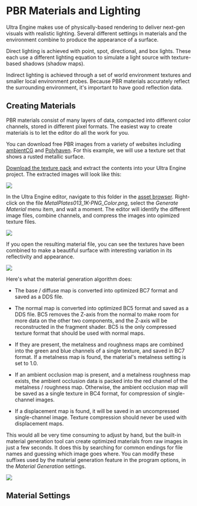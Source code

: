 # PBR Materials and Lighting

Ultra Engine makes use of physically-based rendering to deliver next-gen visuals with realistic lighting. Several different settings in materials and the environment combine to produce the appearance of a surface.

Direct lighting is achieved with point, spot, directional, and box lights. These each use a different lighting equation to simulate a light source with texture-based shadows (shadow maps).

Indirect lighting is achieved through a set of world environment textures and smaller local environment probes. Because PBR materials accurately reflect the surrounding environment, it's important to have good reflection data.

## Creating Materials

PBR materials consist of many layers of data, compacted into different color channels, stored in different pixel formats. The easiest way to create materials is to let the editor do all the work for you. 

You can download free PBR images from a variety of websites including [ambientCG](https://www.ambientcg.com) and [Polyhaven](https://www.polyhaven.com). For this example, we will use a texture set that shows a rusted metallic surface.

[Download the texture pack](https://github.com/UltraEngine/Documentation/raw/master/Assets/Materials/pbrtextures.zip) and extract the contents into your Ultra Engine project. The extracted images will look like this:

![](https://github.com/UltraEngine/Documentation/blob/master/Images/pbrtextures.png?raw=true)

In the Ultra Engine editor, navigate to this folder in the [asset browser](assetbrowser.md). Right-click on the file *MetalPlates013_1K-PNG_Color.png*, select the *Generate Material* menu item, and wait a moment. The editor will identify the different image files, combine channels, and compress the images into opimized texture files.

![](https://github.com/UltraEngine/Documentation/blob/master/Images/pbrgenmaterial.png?raw=true)

If you open the resulting material file, you can see the textures have been combined to make a beautiful surface with interesting variation in its reflectivity and appearance.

![](https://github.com/UltraEngine/Documentation/blob/master/Images/pbrgenmaterial2.png?raw=true)

Here's what the material generation algorithm does:

- The base / diffuse map is converted into optimized BC7 format and saved as a DDS file.

- The normal map is converted into optimized BC5 format and saved as a DDS file. BC5 removes the Z-axis from the normal to make room for more data on the other two components, and the Z-axis will be reconstructed in the fragment shader. BC5 is the only compressed texture format that should be used with normal maps.

- If they are present, the metalness and roughness maps are combined into the green and blue channels of a single texture, and saved in BC7 format. If a metalness map is found, the material's metalness setting is set to 1.0.

- If an ambient occlusion map is present, and a metalness roughness map exists, the ambient occlusion data is packed into the red channel of the metalness / roughness map. Otherwise, the ambient occlusion map will be saved as a single texture in BC4 format, for compression of single-channel images.

- If a displacement map is found, it will be saved in an uncompressed single-channel image. Texture compression should never be used with displacement maps.

This would all be very time consuming to adjust by hand, but the built-in material generation tool can create optimized materials from raw images in just a few seconds. It does this by searching for common endings for file names and guessing which image goes where. You can modify these suffixes used by the material generation feature in the program options, in the *Material Generation* settings.

![](https://github.com/UltraEngine/Documentation/blob/master/Images/genmatsettings.png?raw=true)

## Material Settings


